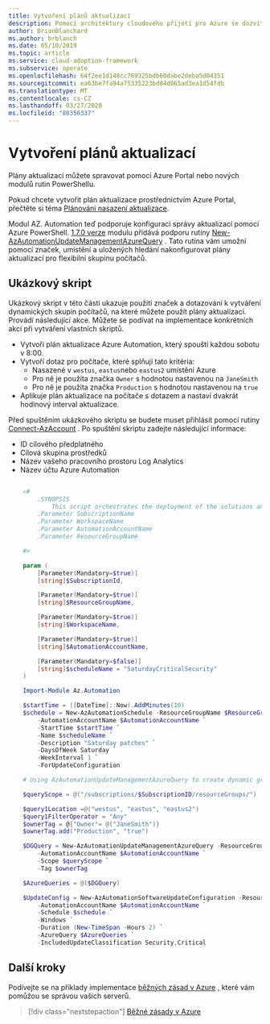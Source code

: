 ```yaml
---
title: Vytvoření plánů aktualizací
description: Pomocí architektury cloudového přijetí pro Azure se dozvíte, jak spravovat plány aktualizací pomocí Azure Portal nebo nových modulů rutin PowerShellu.
author: BrianBlanchard
ms.author: brblanch
ms.date: 05/10/2019
ms.topic: article
ms.service: cloud-adoption-framework
ms.subservice: operate
ms.openlocfilehash: 64f2ee1d148cc769325bdb60dabe2deba5d04351
ms.sourcegitcommit: ea63be7fa94a75335223bd84d065ad3ea1d54fdb
ms.translationtype: MT
ms.contentlocale: cs-CZ
ms.lasthandoff: 03/27/2020
ms.locfileid: "80356337"
---
```

# <a name="create-update-schedules"></a>Vytvoření plánů aktualizací

Plány aktualizací můžete spravovat pomocí Azure Portal nebo nových modulů rutin PowerShellu.

Pokud chcete vytvořit plán aktualizace prostřednictvím Azure Portal, přečtěte si téma [Plánování nasazení aktualizace](https://docs.microsoft.com/azure/automation/automation-tutorial-update-management#schedule-an-update-deployment).

Modul AZ. Automation teď podporuje konfiguraci správy aktualizací pomocí Azure PowerShell. [1.7.0 verze](https://www.powershellgallery.com/packages/Az/1.7.0) modulu přidává podporu rutiny [New-AzAutomationUpdateManagementAzureQuery](https://docs.microsoft.com/powershell/module/az.automation/new-azautomationupdatemanagementazurequery?view=azps-1.7.0) . Tato rutina vám umožní pomocí značek, umístění a uložených hledání nakonfigurovat plány aktualizací pro flexibilní skupinu počítačů.

## <a name="example-script"></a>Ukázkový skript

Ukázkový skript v této části ukazuje použití značek a dotazování k vytváření dynamických skupin počítačů, na které můžete použít plány aktualizací. Provádí následující akce. Můžete se podívat na implementace konkrétních akcí při vytváření vlastních skriptů.

- Vytvoří plán aktualizace Azure Automation, který spouští každou sobotu v 8:00.
- Vytvoří dotaz pro počítače, které splňují tato kritéria:
  - Nasazené v `westus`, `eastus`nebo `eastus2` umístění Azure
  - Pro ně je použita značka `Owner` s hodnotou nastavenou na `JaneSmith`
  - Pro ně je použita značka `Production` s hodnotou nastavenou na `true`
- Aplikuje plán aktualizace na počítače s dotazem a nastaví dvakrát hodinový interval aktualizace.

Před spuštěním ukázkového skriptu se budete muset přihlásit pomocí rutiny [Connect-AzAccount](https://docs.microsoft.com/powershell/module/az.accounts/connect-azaccount?view=azps-2.1.0) . Po spuštění skriptu zadejte následující informace:

- ID cílového předplatného
- Cílová skupina prostředků
- Název vašeho pracovního prostoru Log Analytics
- Název účtu Azure Automation

```powershell

    <#
        .SYNOPSIS
            This script orchestrates the deployment of the solutions and the agents.
        .Parameter SubscriptionName
        .Parameter WorkspaceName
        .Parameter AutomationAccountName
        .Parameter ResourceGroupName

    #>

    param (
        [Parameter(Mandatory=$true)]
        [string]$SubscriptionId,

        [Parameter(Mandatory=$true)]
        [string]$ResourceGroupName,

        [Parameter(Mandatory=$true)]
        [string]$WorkspaceName,

        [Parameter(Mandatory=$true)]
        [string]$AutomationAccountName,

        [Parameter(Mandatory=$false)]
        [string]$scheduleName = "SaturdayCriticalSecurity"
    )

    Import-Module Az.Automation

    $startTime = ([DateTime]::Now).AddMinutes(10)
    $schedule = New-AzAutomationSchedule -ResourceGroupName $ResourceGroupName `
        -AutomationAccountName $AutomationAccountName `
        -StartTime $startTime `
        -Name $scheduleName `
        -Description "Saturday patches" `
        -DaysOfWeek Saturday `
        -WeekInterval 1 `
        -ForUpdateConfiguration

    # Using AzAutomationUpdateManagementAzureQuery to create dynamic groups.

    $queryScope = @("/subscriptions/$SubscriptionID/resourceGroups/")

    $query1Location =@("westus", "eastus", "eastus2")
    $query1FilterOperator = "Any"
    $ownerTag = @{"Owner"= @("JaneSmith")}
    $ownerTag.add("Production", "true")

    $DGQuery = New-AzAutomationUpdateManagementAzureQuery -ResourceGroupName $ResourceGroupName `
        -AutomationAccountName $AutomationAccountName `
        -Scope $queryScope `
        -Tag $ownerTag

    $AzureQueries = @($DGQuery)

    $UpdateConfig = New-AzAutomationSoftwareUpdateConfiguration -ResourceGroupName $ResourceGroupName `
        -AutomationAccountName $AutomationAccountName `
        -Schedule $schedule `
        -Windows `
        -Duration (New-TimeSpan -Hours 2) `
        -AzureQuery $AzureQueries `
        -IncludedUpdateClassification Security,Critical
```

## <a name="next-steps"></a>Další kroky

Podívejte se na příklady implementace [běžných zásad v Azure](./common-policies.md) , které vám pomůžou se správou vašich serverů.

> [!div class="nextstepaction"]
> [Běžné zásady v Azure](./common-policies.md)
